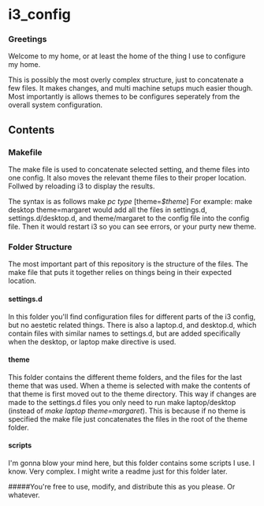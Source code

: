 # i3_config

### Greetings
Welcome to my home, or at least the home of the thing I use to configure my home.

This is possibly the most overly complex structure, just to concatenate a few files. It makes changes, and multi machine setups much easier though. Most importantly is allows themes to be configures seperately from the overall system configuration.

## Contents
### Makefile
The make file is used to concatenate selected setting, and theme files into one config. It also moves the relevant theme files to their proper location. Follwed by reloading i3 to display the results.

The syntax is as follows
    make *pc type* [theme=*$theme*]
For example:
    make desktop theme=margaret
would add all the files in settings.d, settings.d/desktop.d, and theme/margaret to the config file into the config file. Then it would restart i3 so you can see errors, or your purty new theme.


### Folder Structure

The most important part of this repository is the structure of the files. The make file that puts it together relies on things being in their expected location.

#### settings.d
In this folder you'll find configuration files for different parts of the i3 config, but no aestetic related things. There is also a laptop.d, and desktop.d, which contain files with similar names to settings.d, but are added specifically when the desktop, or laptop make directive is used.

#### theme
This folder contains the different theme folders, and the files for the last theme that was used. When a theme is selected with make the contents of that theme is first moved out to the theme directory. This way if changes are made to the settings.d files you only need to run make laptop/desktop (instead of *make laptop theme=margaret*). This is because if no theme is specified the make file just concatenates the files in the root of the theme folder.

#### scripts
I'm gonna blow your mind here, but this folder contains some scripts I use. I know. Very complex. I might write a readme just for this folder later.

#####You're free to use, modify, and distribute this as you please. Or whatever.
